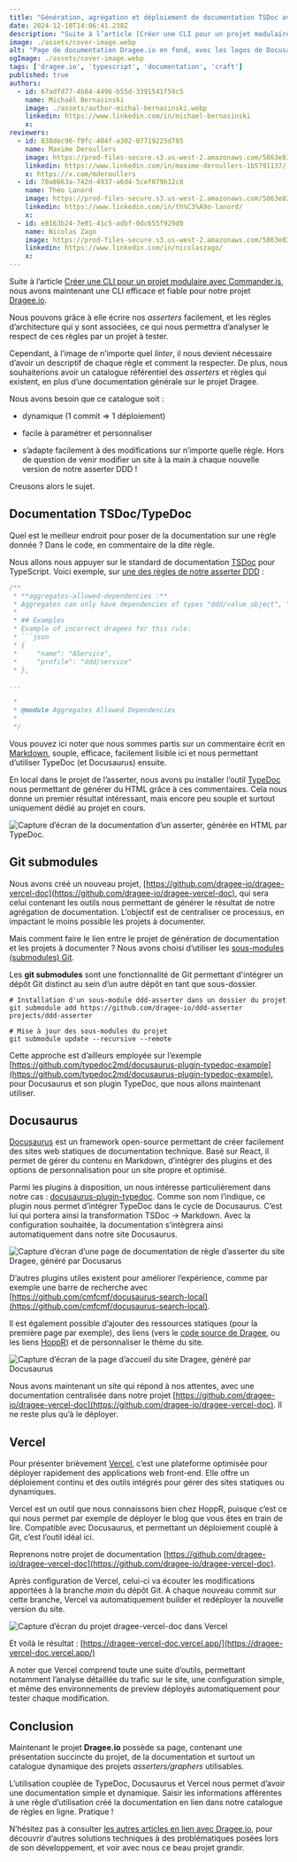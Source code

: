 ```yaml
---
title: "Génération, agrégation et déploiement de documentation TSDoc avec Docusaurus et Vercel"
date: 2024-12-10T14:06:41.238Z
description: "Suite à l’article [Créer une CLI pour un projet modulaire avec Commander.js](https://blog.hoppr.tech/blogs/2024-11-14-crer-une-cli-pour-un-projet-modulaire-avec-commanderjs), nous avons maintenant une"
image: ./assets/cover-image.webp
alt: "Page de documentation Dragee.io en fond, avec les logos de Docusaurus, Bun et Vercel"
ogImage: ./assets/cover-image.webp
tags: ['dragee.io', 'typescript', 'documentation', 'craft']
published: true
authors:
  - id: 67adfd77-4b84-4496-b55d-3391541f59c5
    name: Michaël Bernasinski
    image: ./assets/author-michal-bernasinski.webp
    linkedin: https://www.linkedin.com/in/michael-bernasinski
    x: 
reviewers:
  - id: 838dec96-f9fc-404f-a302-07719225d785
    name: Maxime Deroullers
    image: https://prod-files-secure.s3.us-west-2.amazonaws.com/5863e833-64f2-4f13-9f7a-2c92c72b5bbf/c69d0b59-558d-4e48-879f-bea3fec1fdef/Linkedin_Profile.png?X-Amz-Algorithm=AWS4-HMAC-SHA256&X-Amz-Content-Sha256=UNSIGNED-PAYLOAD&X-Amz-Credential=AKIAT73L2G45FSPPWI6X%2F20241210%2Fus-west-2%2Fs3%2Faws4_request&X-Amz-Date=20241210T140640Z&X-Amz-Expires=3600&X-Amz-Signature=1717ec06fe9281a6c6b23e68d1fd207de01aa4d0cec6dd9b0636ee1190e866e1&X-Amz-SignedHeaders=host&x-id=GetObject
    linkedin: https://www.linkedin.com/in/maxime-deroullers-1b5791137/
    x: https://x.com/mderoullers
  - id: 70a8663a-742d-4937-a6d4-5cef079b12c8
    name: Théo Lanord
    image: https://prod-files-secure.s3.us-west-2.amazonaws.com/5863e833-64f2-4f13-9f7a-2c92c72b5bbf/53946b9e-3bb9-45bd-a8b4-429c51156179/T04PC176TGB-U05EW3YF61Z-5e129f612df3-512.png?X-Amz-Algorithm=AWS4-HMAC-SHA256&X-Amz-Content-Sha256=UNSIGNED-PAYLOAD&X-Amz-Credential=AKIAT73L2G45FSPPWI6X%2F20241210%2Fus-west-2%2Fs3%2Faws4_request&X-Amz-Date=20241210T140640Z&X-Amz-Expires=3600&X-Amz-Signature=0872fb5dcb83126c48893f920e3646ae9781de7422ef2c6f6a650328b58a220a&X-Amz-SignedHeaders=host&x-id=GetObject
    linkedin: https://www.linkedin.com/in/th%C3%A9o-lanord/
    x: 
  - id: e8163b24-7e01-41c5-adbf-0dc655f929d0
    name: Nicolas Zago
    image: https://prod-files-secure.s3.us-west-2.amazonaws.com/5863e833-64f2-4f13-9f7a-2c92c72b5bbf/f8f82a79-9d41-4302-b1a5-37882985167f/nicoz_hoppr.png?X-Amz-Algorithm=AWS4-HMAC-SHA256&X-Amz-Content-Sha256=UNSIGNED-PAYLOAD&X-Amz-Credential=AKIAT73L2G45FSPPWI6X%2F20241210%2Fus-west-2%2Fs3%2Faws4_request&X-Amz-Date=20241210T140641Z&X-Amz-Expires=3600&X-Amz-Signature=db471f714fdcc59e94e41fb243834ba490d9e08146460424a8c63b6361cd4928&X-Amz-SignedHeaders=host&x-id=GetObject
    linkedin: https://www.linkedin.com/in/nicolaszago/
    x: 
---
```


<!-- markdownlint-disable-file -->


Suite à l’article [Créer une CLI pour un projet modulaire avec Commander.js](https://blog.hoppr.tech/blogs/2024-11-14-crer-une-cli-pour-un-projet-modulaire-avec-commanderjs), nous avons maintenant une CLI efficace et fiable pour notre projet [Dragee.io](https://github.com/dragee-io). 

Nous pouvons grâce à elle écrire nos _asserters_ facilement, et les règles d’architecture qui y sont associées, ce qui nous permettra d’analyser le respect de ces règles par un projet à tester.

Cependant, à l’image de n’importe quel _linter_, il nous devient nécessaire d’avoir un descriptif de chaque règle et comment la respecter. De plus, nous souhaiterions avoir un catalogue référentiel des _asserters_ et règles qui existent, en plus d’une documentation générale sur le projet Dragee.

Nous avons besoin que ce catalogue soit :

- dynamique (1 commit ⇒ 1 déploiement)

- facile à paramétrer et personnaliser

- s’adapte facilement à des modifications sur n’importe quelle règle. Hors de question de venir modifier un site à la main à chaque nouvelle version de notre asserter DDD !

Creusons alors le sujet.

## Documentation TSDoc/TypeDoc

Quel est le meilleur endroit pour poser de la documentation sur une règle donnée ? Dans le code, en commentaire de la dite règle.

Nous allons nous appuyer sur le standard de documentation [TSDoc](https://tsdoc.org/) pour TypeScript. Voici exemple, sur [une des règles de notre asserter DDD](https://github.com/dragee-io/ddd-asserter/blob/main/src/rules/aggregates-allowed-dependencies.rule.ts) :

```typescript
/**
 * **aggregates-allowed-dependencies :**
 * Aggregates can only have dependencies of types "ddd/value_object", "ddd/entity" and "ddd/event"
 *
 * ## Examples
 * Example of incorrect dragees for this rule:
 * ```json
 * {
 *     "name": "AService",
 *     "profile": "ddd/service"
 * },

...

 *
 * @module Aggregates Allowed Dependencies
 *
 */
```

Vous pouvez ici noter que nous sommes partis sur un commentaire écrit en [Markdown](https://www.markdownguide.org/getting-started/), souple, efficace, facilement lisible ici et nous permettant d’utiliser TypeDoc (et Docusaurus) ensuite. 

En local dans le projet de l’asserter, nous avons pu installer l’outil [TypeDoc](https://typedoc.org/) nous permettant de générer du HTML grâce à ces commentaires. Cela nous donne un premier résultat intéressant, mais encore peu souple et surtout uniquement dédié au projet en cours.



![Capture d’écran de la documentation d’un asserter, générée en HTML par TypeDoc.](./assets/img1.webp)

## Git submodules

Nous avons créé un nouveau projet, [https://github.com/dragee-io/dragee-vercel-doc](https://github.com/dragee-io/dragee-vercel-doc), qui sera celui contenant les outils nous permettant de générer le résultat de notre agrégation de documentation. L’objectif est de centraliser ce processus, en impactant le moins possible les projets à documenter.

Mais comment faire le lien entre le projet de génération de documentation et les projets à documenter ? Nous avons choisi d’utiliser les [sous-modules (submodules) Git](https://git-scm.com/book/fr/v2/Utilitaires-Git-Sous-modules).  

Les **git submodules** sont une fonctionnalité de Git permettant d'intégrer un dépôt Git distinct au sein d’un autre dépôt en tant que sous-dossier. 

```shell
# Installation d'un sous-module ddd-asserter dans un dossier du projet
git submodule add https://github.com/dragee-io/ddd-asserter projects/ddd-asserter

# Mise à jour des sous-modules du projet
git submodule update --recursive --remote
```

Cette approche est d’ailleurs employée sur l’exemple [https://github.com/typedoc2md/docusaurus-plugin-typedoc-example](https://github.com/typedoc2md/docusaurus-plugin-typedoc-example), pour Docusaurus et son plugin TypeDoc, que nous allons maintenant utiliser.

## Docusaurus

[Docusaurus](https://docusaurus.io/) est un framework open-source permettant de créer facilement des sites web statiques de documentation technique. Basé sur React, il permet de gérer du contenu en Markdown, d’intégrer des plugins et des options de personnalisation pour un site propre et optimisé.

Parmi les plugins à disposition, un nous intéresse particulièrement dans notre cas : [docusaurus-plugin-typedoc](https://typedoc-plugin-markdown.org/plugins/docusaurus). Comme son nom l’indique, ce plugin nous permet d’intégrer TypeDoc dans le cycle de Docusaurus. C’est lui qui portera ainsi la transformation TSDoc → Markdown. Avec la configuration souhaitée, la documentation s’intègrera ainsi automatiquement dans notre site Docusaurus.



![Capture d’écran d’une page de documentation de règle d’asserter du site Dragee, généré par Docusarus](./assets/img2.webp)



D’autres plugins utiles existent pour améliorer l’expérience, comme par exemple une barre de recherche avec [https://github.com/cmfcmf/docusaurus-search-local](https://github.com/cmfcmf/docusaurus-search-local).

Il est également possible d’ajouter des ressources statiques (pour la première page par exemple), des liens (vers le [code source de Dragee](https://github.com/dragee-io), ou les liens [HoppR](https://www.linkedin.com/company/hopprtech)) et de personnaliser le thème du site.



![Capture d’écran de la page d’accueil du site Dragee, généré par Docusaurus](./assets/img3.webp)



Nous avons maintenant un site qui répond à nos attentes, avec une documentation centralisée dans notre projet [https://github.com/dragee-io/dragee-vercel-doc](https://github.com/dragee-io/dragee-vercel-doc). Il ne reste plus qu’à le déployer.

## Vercel

Pour présenter brièvement [Vercel](https://vercel.com/), c’est une plateforme optimisée pour déployer rapidement des applications web front-end. Elle offre un déploiement continu et des outils intégrés pour gérer des sites statiques ou dynamiques.

Vercel est un outil que nous connaissons bien chez HoppR, puisque c’est ce qui nous permet par exemple de déployer le blog que vous êtes en train de lire. Compatible avec Docusaurus, et permettant un déploiement couplé à Git, c’est l’outil idéal ici.

Reprenons notre projet de documentation  [https://github.com/dragee-io/dragee-vercel-doc](https://github.com/dragee-io/dragee-vercel-doc).

Après configuration de Vercel, celui-ci va écouter les modifications apportées à la branche _main_ du dépôt Git. A chaque nouveau commit sur cette branche, Vercel va automatiquement builder et redéployer la nouvelle version du site.


![Capture d’écran du projet dragee-vercel-doc dans Vercel](./assets/img4.webp)



Et voilà le résultat : [https://dragee-vercel-doc.vercel.app/](https://dragee-vercel-doc.vercel.app/)

A noter que Vercel comprend toute une suite d’outils, permettant notamment l’analyse détaillée du trafic sur le site, une configuration simple, et même des environnements de preview déployés automatiquement pour tester chaque modification. 

## Conclusion

Maintenant le projet **Dragee.io** possède sa page, contenant une présentation succincte du projet, de la documentation et surtout un catalogue dynamique des projets _asserters/graphers_ utilisables.

L’utilisation couplée de TypeDoc, Docusaurus et Vercel nous permet d’avoir une documentation simple et dynamique. Saisir les informations afférentes à une règle d’utilisation créé la documentation en lien dans notre catalogue de règles en ligne. Pratique !

N’hésitez pas à consulter [les autres articles en lien avec Dragee.io](https://blog.hoppr.tech/tags/Dragee.io), pour découvrir d’autres solutions techniques à des problématiques posées lors de son développement, et voir avec nous ce beau projet grandir.

